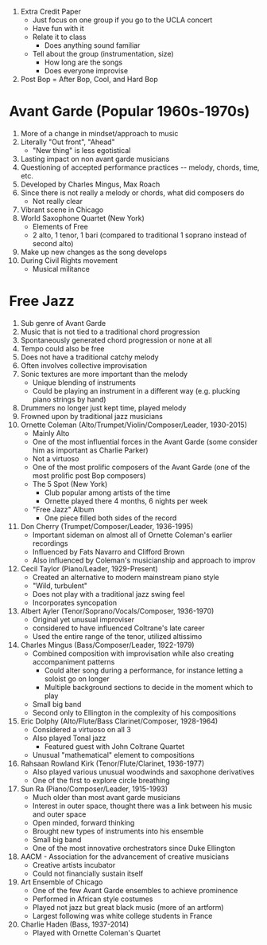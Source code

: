 1. Extra Credit Paper
    - Just focus on one group if you go to the UCLA concert
    - Have fun with it
    - Relate it to class
        * Does anything sound familiar
    - Tell about the group (instrumentation, size)
        * How long are the songs
        * Does everyone improvise
2. Post Bop = After Bop, Cool, and Hard Bop

Avant Garde (Popular 1960s-1970s)
=================================
1. More of a change in mindset/approach to music
2. Literally "Out front", "Ahead"
    - "New thing" is less egotistical
3. Lasting impact on non avant garde musicians
4. Questioning of accepted performance practices -- melody, chords, time, etc.
5. Developed by Charles Mingus, Max Roach
7. Since there is not really a melody or chords, what did composers do
    - Not really clear
8. Vibrant scene in Chicago
9. World Saxophone Quartet (New York)
    - Elements of Free
    - 2 alto, 1 tenor, 1 bari (compared to traditional 1 soprano instead of second alto)
10. Make up new changes as the song develops
11. During Civil Rights movement
    - Musical militance

Free Jazz
=========
1. Sub genre of Avant Garde
2. Music that is not tied to a traditional chord progression
3. Spontaneously generated chord progression or none at all
4. Tempo could also be free
5. Does not have a traditional catchy melody
6. Often involves collective improvisation
7. Sonic textures are more important than the melody
    - Unique blending of instruments
    - Could be playing an instrument in a different way (e.g. plucking piano strings by hand)
8. Drummers no longer just kept time, played melody
9. Frowned upon by traditional jazz musicians
10. Ornette Coleman (Alto/Trumpet/Violin/Composer/Leader, 1930-2015)
    - Mainly Alto
    - One of the most influential forces in the Avant Garde (some consider him as important as Charlie Parker)
    - Not a virtuoso
    - One of the most prolific composers of the Avant Garde (one of the most prolific post Bop composers)
    - The 5 Spot (New York)
        * Club popular among artists of the time
        * Ornette played there 4 months, 6 nights per week
    - "Free Jazz" Album
        * One piece filled both sides of the record
11. Don Cherry (Trumpet/Composer/Leader, 1936-1995)
    - Important sideman on almost all of Ornette Coleman's earlier recordings
    - Influenced by Fats Navarro and Clifford Brown
    - Also influenced by Coleman's musicianship and approach to improv
12. Cecil Taylor (Piano/Leader, 1929-Present)
    - Created an alternative to modern mainstream piano style
    - "Wild, turbulent"
    - Does not play with a traditional jazz swing feel
    - Incorporates syncopation
13. Albert Ayler (Tenor/Soprano/Vocals/Composer, 1936-1970)
    - Original yet unusual improviser
    - considered to have influenced Coltrane's late career
    - Used the entire range of the tenor, utilized altissimo
14. Charles Mingus (Bass/Composer/Leader, 1922-1979)
    - Combined composition with improvisation while also creating accompaniment patterns
        * Could alter song during a performance, for instance letting a soloist go on longer
        * Multiple background sections to decide in the moment which to play
    - Small big band
    - Second only to Ellington in the complexity of his compositions
15. Eric Dolphy (Alto/Flute/Bass Clarinet/Composer, 1928-1964)
    - Considered a virtuoso on all 3
    - Also played Tonal jazz
        * Featured guest with John Coltrane Quartet
    - Unusual "mathematical" element to compositions
16. Rahsaan Rowland Kirk (Tenor/Flute/Clarinet, 1936-1977)
    - Also played various unusual woodwinds and saxophone derivatives
    - One of the first to explore circle breathing
17. Sun Ra (Piano/Composer/Leader, 1915-1993)
    - Much older than most avant garde musicians 
    - Interest in outer space, thought there was a link between his music and outer space
    - Open minded, forward thinking
    - Brought new types of instruments into his ensemble
    - Small big band
    - One of the most innovative orchestrators since Duke Ellington
18. AACM - Association for the advancement of creative musicians
    - Creative artists incubator
    - Could not financially sustain itself
19. Art Ensemble of Chicago
    - One of the few Avant Garde ensembles to achieve prominence
    - Performed in African style costumes
    - Played not jazz but great black music (more of an artform)
    - Largest following was white college students in France
20. Charlie Haden (Bass, 1937-2014)
    - Played with Ornette Coleman's Quartet
